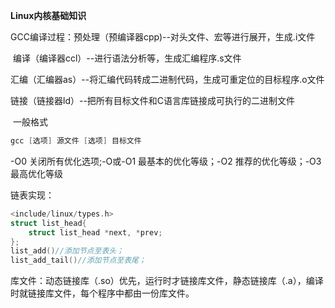 **Linux内核基础知识**

GCC编译过程：预处理（预编译器cpp)--对头文件、宏等进行展开，生成.i文件

​							  编译（编译器ccl）--进行语法分析等，生成汇编程序.s文件

​							  汇编（汇编器as）--将汇编代码转成二进制代码，生成可重定位的目标程序.o文件

​							  链接（链接器ld）--把所有目标文件和C语言库链接成可执行的二进制文件

​		一般格式

```c
gcc [选项] 源文件 [选项] 目标文件
```

-O0 关闭所有优化选项;-O或-O1 最基本的优化等级；-O2 推荐的优化等级；-O3最高优化等级

链表实现：

```c
<include/linux/types.h>
struct list_head{
    struct list_head *next, *prev;
};
list_add()//添加节点至表头；
list_add_tail()//添加节点至表尾；
```

库文件：动态链接库（.so）优先，运行时才链接库文件，静态链接库（.a），编译时就链接库文件，每个程序中都由一份库文件。

